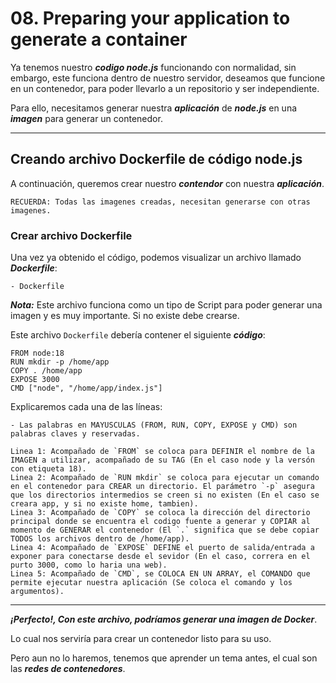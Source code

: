# 08. Preparing your application to generate a container

Ya tenemos nuestro ***codigo node.js*** funcionando con normalidad, sin embargo, este funciona dentro de nuestro servidor, deseamos que funcione en un contenedor, para poder llevarlo a un repositorio y ser independiente.

Para ello, necesitamos generar nuestra ***aplicación*** de ***node.js*** en una ***imagen*** para generar un contenedor.

---
## Creando archivo Dockerfile de código node.js

A continuación, queremos crear nuestro ***contendor*** con nuestra ***aplicación***.

	RECUERDA: Todas las imagenes creadas, necesitan generarse con otras imagenes.
### Crear archivo Dockerfile

Una vez ya obtenido el código, podemos visualizar un archivo llamado ***Dockerfile***:

	- Dockerfile

***Nota:*** Este archivo funciona como un tipo de Script para poder generar una imagen y es muy importante. Si no existe debe crearse.

Este archivo `Dockerfile` debería contener el siguiente ***código***:

~~~
FROM node:18
RUN mkdir -p /home/app
COPY . /home/app
EXPOSE 3000
CMD ["node", "/home/app/index.js"]
~~~

Explicaremos cada una de las líneas:

	- Las palabras en MAYUSCULAS (FROM, RUN, COPY, EXPOSE y CMD) son palabras claves y reservadas.

	Linea 1: Acompañado de `FROM` se coloca para DEFINIR el nombre de la IMAGEN a utilizar, acompañado de su TAG (En el caso node y la versón con etiqueta 18).
	Linea 2: Acompañado de `RUN mkdir` se coloca para ejecutar un comando en el contenedor para CREAR un directorio. El parámetro `-p` asegura que los directorios intermedios se creen si no existen (En el caso se creara app, y si no existe home, tambien).
	Linea 3: Acompañado de `COPY` se coloca la dirección del directorio principal donde se encuentra el codigo fuente a generar y COPIAR al momento de GENERAR el contenedor (El `.` significa que se debe copiar TODOS los archivos dentro de /home/app).
	Linea 4: Acompañado de `EXPOSE` DEFINE el puerto de salida/entrada a exponer para conectarse desde el sevidor (En el caso, correra en el purto 3000, como lo haria una web).
	Linea 5: Acompañado de `CMD`, se COLOCA EN UN ARRAY, el COMANDO que permite ejecutar nuestra aplicación (Se coloca el comando y los argumentos).

---

***¡Perfecto!, Con este archivo, podríamos generar una imagen de Docker***.

Lo cual nos serviría para crear un contenedor listo para su uso.

Pero aun no lo haremos, tenemos que aprender un tema antes, el cual son las ***redes de contenedores***.


